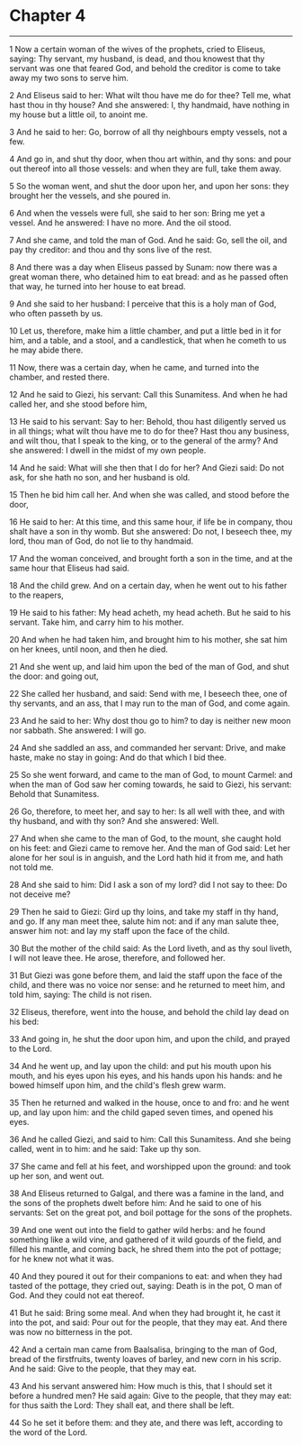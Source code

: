 # Chapter 4

***

1 Now a certain woman of the wives of the prophets, cried to Eliseus, saying: Thy servant, my husband, is dead, and thou knowest that thy servant was one that feared God, and behold the creditor is come to take away my two sons to serve him.

2 And Eliseus said to her: What wilt thou have me do for thee? Tell me, what hast thou in thy house? And she answered: I, thy handmaid, have nothing in my house but a little oil, to anoint me.

3 And he said to her: Go, borrow of all thy neighbours empty vessels, not a few.

4 And go in, and shut thy door, when thou art within, and thy sons: and pour out thereof into all those vessels: and when they are full, take them away.

5 So the woman went, and shut the door upon her, and upon her sons: they brought her the vessels, and she poured in.

6 And when the vessels were full, she said to her son: Bring me yet a vessel. And he answered: I have no more. And the oil stood.

7 And she came, and told the man of God. And he said: Go, sell the oil, and pay thy creditor: and thou and thy sons live of the rest.

8 And there was a day when Eliseus passed by Sunam: now there was a great woman there, who detained him to eat bread: and as he passed often that way, he turned into her house to eat bread.

9 And she said to her husband: I perceive that this is a holy man of God, who often passeth by us.

10 Let us, therefore, make him a little chamber, and put a little bed in it for him, and a table, and a stool, and a candlestick, that when he cometh to us he may abide there.

11 Now, there was a certain day, when he came, and turned into the chamber, and rested there.

12 And he said to Giezi, his servant: Call this Sunamitess. And when he had called her, and she stood before him,

13 He said to his servant: Say to her: Behold, thou hast diligently served us in all things; what wilt thou have me to do for thee? Hast thou any business, and wilt thou, that I speak to the king, or to the general of the army? And she answered: I dwell in the midst of my own people.

14 And he said: What will she then that I do for her? And Giezi said: Do not ask, for she hath no son, and her husband is old.

15 Then he bid him call her. And when she was called, and stood before the door,

16 He said to her: At this time, and this same hour, if life be in company, thou shalt have a son in thy womb. But she answered: Do not, I beseech thee, my lord, thou man of God, do not lie to thy handmaid.

17 And the woman conceived, and brought forth a son in the time, and at the same hour that Eliseus had said.

18 And the child grew. And on a certain day, when he went out to his father to the reapers,

19 He said to his father: My head acheth, my head acheth. But he said to his servant. Take him, and carry him to his mother.

20 And when he had taken him, and brought him to his mother, she sat him on her knees, until noon, and then he died.

21 And she went up, and laid him upon the bed of the man of God, and shut the door: and going out,

22 She called her husband, and said: Send with me, I beseech thee, one of thy servants, and an ass, that I may run to the man of God, and come again.

23 And he said to her: Why dost thou go to him? to day is neither new moon nor sabbath. She answered: I will go.

24 And she saddled an ass, and commanded her servant: Drive, and make haste, make no stay in going: And do that which I bid thee.

25 So she went forward, and came to the man of God, to mount Carmel: and when the man of God saw her coming towards, he said to Giezi, his servant: Behold that Sunamitess.

26 Go, therefore, to meet her, and say to her: Is all well with thee, and with thy husband, and with thy son? And she answered: Well.

27 And when she came to the man of God, to the mount, she caught hold on his feet: and Giezi came to remove her. And the man of God said: Let her alone for her soul is in anguish, and the Lord hath hid it from me, and hath not told me.

28 And she said to him: Did I ask a son of my lord? did I not say to thee: Do not deceive me?

29 Then he said to Giezi: Gird up thy loins, and take my staff in thy hand, and go. If any man meet thee, salute him not: and if any man salute thee, answer him not: and lay my staff upon the face of the child.

30 But the mother of the child said: As the Lord liveth, and as thy soul liveth, I will not leave thee. He arose, therefore, and followed her.

31 But Giezi was gone before them, and laid the staff upon the face of the child, and there was no voice nor sense: and he returned to meet him, and told him, saying: The child is not risen.

32 Eliseus, therefore, went into the house, and behold the child lay dead on his bed:

33 And going in, he shut the door upon him, and upon the child, and prayed to the Lord.

34 And he went up, and lay upon the child: and put his mouth upon his mouth, and his eyes upon his eyes, and his hands upon his hands: and he bowed himself upon him, and the child's flesh grew warm.

35 Then he returned and walked in the house, once to and fro: and he went up, and lay upon him: and the child gaped seven times, and opened his eyes.

36 And he called Giezi, and said to him: Call this Sunamitess. And she being called, went in to him: and he said: Take up thy son.

37 She came and fell at his feet, and worshipped upon the ground: and took up her son, and went out.

38 And Eliseus returned to Galgal, and there was a famine in the land, and the sons of the prophets dwelt before him: And he said to one of his servants: Set on the great pot, and boil pottage for the sons of the prophets.

39 And one went out into the field to gather wild herbs: and he found something like a wild vine, and gathered of it wild gourds of the field, and filled his mantle, and coming back, he shred them into the pot of pottage; for he knew not what it was.

40 And they poured it out for their companions to eat: and when they had tasted of the pottage, they cried out, saying: Death is in the pot, O man of God. And they could not eat thereof.

41 But he said: Bring some meal. And when they had brought it, he cast it into the pot, and said: Pour out for the people, that they may eat. And there was now no bitterness in the pot.

42 And a certain man came from Baalsalisa, bringing to the man of God, bread of the firstfruits, twenty loaves of barley, and new corn in his scrip. And he said: Give to the people, that they may eat.

43 And his servant answered him: How much is this, that I should set it before a hundred men? He said again: Give to the people, that they may eat: for thus saith the Lord: They shall eat, and there shall be left.

44 So he set it before them: and they ate, and there was left, according to the word of the Lord.

